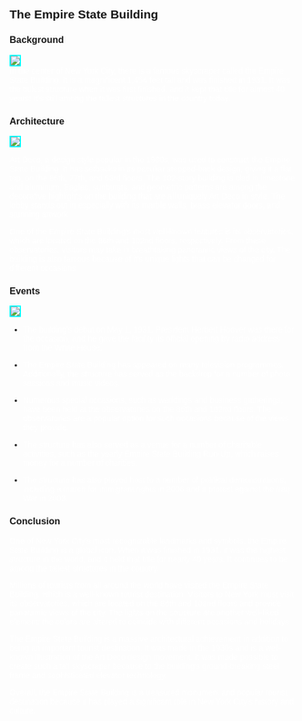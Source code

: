 ## The Empire State Building

### Background
![]({{site.baseurl}}/images/sdhauhduiahusi.jpeg)
<br>In the center of New York City, there is a famous skyscraper called the Empire State Building. It is a magnificent 1,454 feet tall and was finished in 1931. It was the tallest structure when it was first finished, and it kept that title for almost 40 years! It's still among the tallest structures in the country today.

### Architecture  
![]({{site.baseurl}}/images/empireArchi.jpeg)

Art Deco, a design style popular in the 1930s, was used to construct the Empire State Building. It has setbacks in its peculiar stepped-back design, giving it a flat top, on the 86th, 77th, and 63rd floors. The 102-story building is clad in limestone and aluminum. Eagles, sunbursts, and geometric patterns are among the decorative highlights on the building that are all uniquely Art Deco in style. The lobby stands out in especially with its marble walls, brass elevator doors, and stunning artwork. 

One of the Empire State Building's most well-known features is its observatories, which are located on the 86th and 102nd floors, respectively. From these observatories, visitors may take in breathtaking panoramic views of the city. The building is also famous because of it's unique lights that can be changed for different occasions

### Events
![]({{site.baseurl}}/images/nye-2022-with-views-of-empire-state-building-new-york-30-west-30th-street.jpeg)

- The building's debut on May 1, 1931. President Herbert Hoover was there for the occasion, and he gave the facility its official opening by radio address from the White House. 

- The Empire State Building has appeared on many television programmes. Additionally, the structure has served as the backdrop for a number of photo sessions and music videos.

- Numerous special occasions, such as weddings and business gatherings, have been held at the observatories on the 86th and 102nd floors. The observatories are a popular option for such occasions because of the views they provide. 

- The structure has also served as a venue for a number of charitable activities, such as the yearly Empire State Building Run-Up, which raises money for a number of charities. 

- The structure has also played host to a number of political demonstrations, including a march for immigrant rights in 2006 and a protest against the Iraq War in 2003.

### Conclusion

One of New York City's most recognizable landmarks and symbols, the Empire State Building is a global icon. When it was finished in 1931, it was the highest structure in the world, and it held that title for nearly 40 years. It continues to be among the tallest structures in the country. 

Millions of tourists from all around the world have visited the Empire State Building, which is a well-known tourist destination. Visitors to New York must visit its observatories, which are located on the 86th and 102nd floors and provide panoramic views of the city. The lights on the structure are another well-liked element; the colors are altered to coincide with different occasions and holidays. 

The Empire State Building is a massive architectural achievement in addition to being an important tourist destination. It was made in the 1930s and is a well-known illustration of the Art Deco design movement. It was made possible to create such a tall skyscraper because to the building's ground-breaking steel frame and sophisticated elevator technology. 

Overall, the Empire State Building is a treasured monument and popular tourist destination because it has played a significant role in New York City's history and culture.

<head><link href='https://fonts.googleapis.com/css?family=Oxygen' rel='stylesheet'></head>
<style>
    body {
        font-family: Oxygen, sans-serif;
    }

    h1, h2, h3, h4, h5, h6 {
        color: aqua;
    }

    p, span, div {
        color: white;
    }

    img {
        border: 2px solid aqua;
    }
</style>